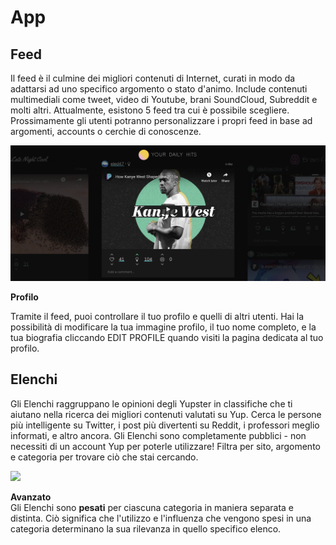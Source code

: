 # App

## Feed

Il feed è il culmine dei migliori contenuti di Internet, curati in modo da adattarsi ad uno specifico argomento o stato d'animo. Include contenuti multimediali come tweet, video di Youtube, brani SoundCloud, Subreddit e molti altri. Attualmente, esistono 5 feed tra cui è possibile scegliere. Prossimamente gli utenti potranno personalizzare i propri feed in base ad argomenti, accounts o cerchie di conoscenze.

![](../.gitbook/assets/feed.png)

**Profilo**

Tramite il feed, puoi controllare il tuo profilo e quelli di altri utenti. Hai la possibilità di modificare la tua immagine profilo, il tuo nome completo, e la tua biografia cliccando EDIT PROFILE quando visiti la pagina dedicata al tuo profilo.

## Elenchi

Gli Elenchi raggruppano le opinioni degli Yupster in classifiche che ti aiutano nella ricerca dei migliori contenuti valutati su Yup. Cerca le persone più intelligente su Twitter, i post più divertenti su Reddit, i professori meglio informati, e altro ancora. Gli Elenchi sono completamente pubblici - non necessiti di un account Yup per poterle utilizzare! Filtra per sito, argomento e categoria per trovare ciò che stai cercando.

![](../.gitbook/assets/yuplists%20%281%29%20%281%29%20%281%29.gif)

**Avanzato**  
Gli Elenchi sono **pesati** per ciascuna categoria in maniera separata e distinta. Ciò significa che l'utilizzo e l'influenza che vengono spesi in una categoria determinano la sua rilevanza in quello specifico elenco.